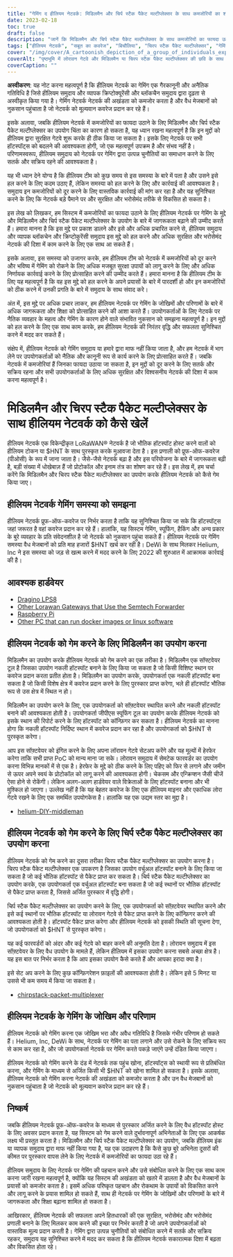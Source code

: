 ```yaml
---
title: "गेमिंग द हीलियम नेटवर्क: मिडिलमैन और चिर्प स्टैक पैकेट मल्टीप्लेक्सर के साथ कमजोरियों का शोषण"
date: 2023-02-18
toc: true
draft: false
description: "जानें कि मिडिलमैन और चिर्प स्टैक पैकेट मल्टीप्लेक्सर के साथ कमजोरियों का फायदा उठाकर हीलियम नेटवर्क को कैसे खेलना है, साथ ही ऐसा करने के जोखिम और परिणाम भी।"
tags: ["हीलियम नेटवर्क", "सबूत का कवरेज", "बिचौलिया", "चिरप स्टैक पैकेट मल्टीप्लेक्सर", "गेमिंग", "कमजोरियों का शोषण", "लोरावन नेटवर्क", "cryptocurrency", "ब्लॉकचैन", "विकेंद्रीकृत नेटवर्क", "हॉटस्पॉट", "स्पूफिंग", "बेईमानी करना", "अवैध गतिविधि", "दंड", "नेटवर्क की अखंडता", "पुरस्कार", "दुर्भावनापूर्ण अभिनेता", "नेटवर्क सुरक्षा", "वैध मेजबान"]
cover: "/img/cover/A_cartoonish_depiction_of_a_group_of_individuals_exploiting.png"
coverAlt: "पृष्ठभूमि में लोरावन गेटवे और मिडिलमैन या चिरप स्टैक पैकेट मल्टीप्लेक्सर की छवि के साथ एक हीलियम गुब्बारे का शोषण करने वाले व्यक्तियों के एक समूह का एक कार्टून चित्रण।"
coverCaption: ""
---
```


**अस्वीकरण**:
यह नोट करना महत्वपूर्ण है कि हीलियम नेटवर्क का गेमिंग एक गैरकानूनी और अनैतिक गतिविधि है जिसे हीलियम समुदाय और व्यापक क्रिप्टोक्यूरेंसी और ब्लॉकचैन समुदाय द्वारा दृढ़ता से अस्वीकृत किया गया है। गेमिंग नेटवर्क नेटवर्क की अखंडता को कमजोर करता है और वैध मेजबानों को नुकसान पहुंचाता है जो नेटवर्क को मूल्यवान कवरेज प्रदान कर रहे हैं।

इसके अलावा, जबकि हीलियम नेटवर्क में कमजोरियों का फायदा उठाने के लिए मिडिलमैन और चिर्प स्टैक पैकेट मल्टीप्लेक्सर का उपयोग चिंता का कारण हो सकता है, यह ध्यान रखना महत्वपूर्ण है कि इन मुद्दों को हीलियम द्वारा सुरक्षित गेटवे शुरू करके ही ठीक किया जा सकता है। इसके लिए नेटवर्क पर सभी हॉटस्पॉट्स को बदलने की आवश्यकता होगी, जो एक महत्वपूर्ण उपक्रम है और संभव नहीं है। परिणामस्वरूप, हीलियम समुदाय को नेटवर्क पर गेमिंग द्वारा उत्पन्न चुनौतियों का समाधान करने के लिए सतर्क और सक्रिय रहने की आवश्यकता है।

यह भी ध्यान देने योग्य है कि हीलियम टीम को कुछ समय से इस समस्या के बारे में पता है और उसने इसे हल करने के लिए कदम उठाए हैं, लेकिन समस्या को हल करने के लिए और कार्रवाई की आवश्यकता है। समुदाय इन कमजोरियों को दूर करने के लिए वास्तविक कार्रवाई की मांग कर रहा है और यह सुनिश्चित करने के लिए कि नेटवर्क बड़े पैमाने पर और सुरक्षित और भरोसेमंद तरीके से विकसित हो सकता है।

इस लेख को लिखकर, हम सिस्टम में कमजोरियों का फायदा उठाने के लिए हीलियम नेटवर्क पर गेमिंग के मुद्दे और मिडिलमैन और चिर्प स्टैक पैकेट मल्टीप्लेक्सर के उपयोग के बारे में जागरूकता बढ़ाने की उम्मीद करते हैं। हमारा मानना है कि इस मुद्दे पर प्रकाश डालने और इसे और अधिक प्रचारित करने से, हीलियम समुदाय और व्यापक ब्लॉकचेन और क्रिप्टोकुरेंसी समुदाय इस मुद्दे को हल करने और अधिक सुरक्षित और भरोसेमंद नेटवर्क की दिशा में काम करने के लिए एक साथ आ सकते हैं।

इसके अलावा, इस समस्या को उजागर करके, हम हीलियम टीम को नेटवर्क में कमजोरियों को दूर करने और भविष्य में गेमिंग को रोकने के लिए अधिक मजबूत सुरक्षा उपायों को लागू करने के लिए और अधिक निर्णायक कार्रवाई करने के लिए प्रोत्साहित करने की उम्मीद करते हैं। हमारा मानना है कि हीलियम टीम के लिए यह महत्वपूर्ण है कि वह इस मुद्दे को हल करने के अपने प्रयासों के बारे में पारदर्शी हो और इन कमजोरियों को ठीक करने में उनकी प्रगति के बारे में समुदाय के साथ संवाद करे।

अंत में, इस मुद्दे पर अधिक प्रचार लाकर, हम हीलियम नेटवर्क पर गेमिंग के जोखिमों और परिणामों के बारे में अधिक जागरूकता और शिक्षा को प्रोत्साहित करने की आशा करते हैं। उपयोगकर्ताओं के लिए नेटवर्क पर नैतिक व्यवहार के महत्व और गेमिंग के कारण होने वाले संभावित नुकसान को समझना महत्वपूर्ण है। इन मुद्दों को हल करने के लिए एक साथ काम करके, हम हीलियम नेटवर्क की निरंतर वृद्धि और सफलता सुनिश्चित करने में मदद कर सकते हैं।

संक्षेप में, हीलियम नेटवर्क को गेमिंग समुदाय या हमारे द्वारा माफ नहीं किया जाता है, और हम नेटवर्क में भाग लेने पर उपयोगकर्ताओं को नैतिक और कानूनी रूप से कार्य करने के लिए प्रोत्साहित करते हैं। जबकि नेटवर्क में कमजोरियां हैं जिनका फायदा उठाया जा सकता है, इन मुद्दों को दूर करने के लिए सतर्क और सक्रिय रहना और सभी उपयोगकर्ताओं के लिए अधिक सुरक्षित और विश्वसनीय नेटवर्क की दिशा में काम करना महत्वपूर्ण है।

# मिडिलमैन और चिरप स्टैक पैकेट मल्टीप्लेक्सर के साथ हीलियम नेटवर्क को कैसे खेलें
हीलियम नेटवर्क एक विकेन्द्रीकृत LoRaWAN® नेटवर्क है जो भौतिक हॉटस्पॉट होस्ट करने वालों को हीलियम टोकन या $HNT के साथ पुरस्कृत करके मुआवजा देता है। इस प्रणाली को प्रूफ-ऑफ-कवरेज (पीओसी) के रूप में जाना जाता है। जैसे-जैसे नेटवर्क बढ़ा है और इस परियोजना के बारे में जागरूकता बढ़ी है, बड़ी संख्या में धोखेबाज़ हैं जो प्रोटोकॉल और इनाम तंत्र का शोषण कर रहे हैं। इस लेख में, हम चर्चा करेंगे कि मिडिलमैन और चिरप स्टैक पैकेट मल्टीप्लेक्सर का उपयोग करके हीलियम नेटवर्क को कैसे गेम किया जाए।

## हीलियम नेटवर्क गेमिंग समस्या को समझना
हीलियम नेटवर्क प्रूफ-ऑफ-कवरेज पर निर्भर करता है ताकि यह सुनिश्चित किया जा सके कि हॉटस्पॉट्स जहां जरूरत है वहां कवरेज प्रदान कर रहे हैं। हालांकि, यह सिस्टम गेमिंग, स्पूफिंग, हैकिंग और अन्य प्रकार के बुरे व्यवहार के प्रति संवेदनशील है जो नेटवर्क को नुकसान पहुंचा सकते हैं। हीलियम नेटवर्क पर गेमिंग समस्या वैध मेजबानों को प्रति माह हजारों $HNT खर्च कर रही है। DeWi के साथ मिलकर Helium, Inc ने इस समस्या को जड़ से खत्म करने में मदद करने के लिए 2022 की शुरुआत में आक्रामक कार्रवाई की है।

## आवश्यक हार्डवेयर
- [Dragino LPS8](https://www.ebay.com/sch/i.html?_nkw=dragino+lps8)
- [Other Lorawan Gateways that Use the Semtech Forwarder](https://amzn.to/41bcskb)
- [Raspberry Pi](https://amzn.to/3KjFCYp)
- [Other PC that can run docker images or linux software](https://amzn.to/3YkFhcj)

## हीलियम नेटवर्क को गेम करने के लिए मिडिलमैन का उपयोग करना
मिडिलमैन का उपयोग करके हीलियम नेटवर्क को गेम करने का एक तरीका है। मिडिलमैन एक सॉफ्टवेयर टूल है जिसका उपयोग नकली हॉटस्पॉट बनाने के लिए किया जा सकता है जो किसी विशिष्ट स्थान पर कवरेज प्रदान करता प्रतीत होता है। मिडिलमैन का उपयोग करके, उपयोगकर्ता एक नकली हॉटस्पॉट बना सकता है जो किसी विशेष क्षेत्र में कवरेज प्रदान करने के लिए पुरस्कार प्राप्त करेगा, भले ही हॉटस्पॉट भौतिक रूप से उस क्षेत्र में स्थित न हो।

मिडिलमैन का उपयोग करने के लिए, एक उपयोगकर्ता को सॉफ़्टवेयर स्थापित करने और नकली हॉटस्पॉट बनाने की आवश्यकता होती है। उपयोगकर्ता जीपीएस स्पूफिंग टूल का उपयोग करके हीलियम नेटवर्क को इसके स्थान की रिपोर्ट करने के लिए हॉटस्पॉट को कॉन्फ़िगर कर सकता है। हीलियम नेटवर्क का मानना होगा कि नकली हॉटस्पॉट निर्दिष्ट स्थान में कवरेज प्रदान कर रहा है और उपयोगकर्ता को $HNT से पुरस्कृत करेगा।

आप इस सॉफ़्टवेयर को इंगित करने के लिए अपना लॉरावन गेटवे सेटअप करेंगे और यह मूल्यों में हेरफेर करेगा ताकि सभी प्राप्त PoC को मान्य माना जा सके। लोरावन समुदाय में सेमटेक फारवर्डर का उपयोग करना विभिन्न मानकों में से एक है। हेरफेर के मुद्दे को ठीक करने के लिए पहिए को फिर से लगाने और जमीन से ऊपर अपने स्वयं के प्रोटोकॉल को लागू करने की आवश्यकता होगी। चेकसम और एन्क्रिप्शन जैसी चीजें ऐसा होने से रोकेंगी। लेकिन अलग-अलग हार्डवेयर वाले विक्रेताओं के लिए हॉटस्पॉट बनाना और भी मुश्किल हो जाएगा। उल्लेख नहीं है कि यह बेहतर कवरेज के लिए एक हीलियम माइनर और एकाधिक लोरा गेटवे रखने के लिए एक समर्थित उपयोगकेस है। हालांकि यह एक उद्यम स्तर का मुद्दा है।

 - [helium-DIY-middleman](https://github.com/curiousfokker/helium-DIY-middleman)

## हीलियम नेटवर्क को गेम करने के लिए चिर्प स्टैक पैकेट मल्टीप्लेक्सर का उपयोग करना
हीलियम नेटवर्क को गेम करने का दूसरा तरीका चिरप स्टैक पैकेट मल्टीप्लेक्सर का उपयोग करना है। चिरप स्टैक पैकेट मल्टीप्लेक्सर एक उपकरण है जिसका उपयोग वर्चुअल हॉटस्पॉट बनाने के लिए किया जा सकता है जो कई भौतिक हॉटस्पॉट से पैकेट प्राप्त कर सकता है। चिर्प स्टैक पैकेट मल्टीप्लेक्सर का उपयोग करके, एक उपयोगकर्ता एक वर्चुअल हॉटस्पॉट बना सकता है जो कई स्थानों पर भौतिक हॉटस्पॉट से पैकेट प्राप्त करता है, जिससे अर्जित पुरस्कार में वृद्धि होगी।

चिर्प स्टैक पैकेट मल्टीप्लेक्सर का उपयोग करने के लिए, एक उपयोगकर्ता को सॉफ़्टवेयर स्थापित करने और इसे कई स्थानों पर भौतिक हॉटस्पॉट या लोरावन गेटवे से पैकेट प्राप्त करने के लिए कॉन्फ़िगर करने की आवश्यकता होती है। हॉटस्पॉट पैकेट प्राप्त करेगा और हीलियम नेटवर्क को इसकी स्थिति की सूचना देगा, जो उपयोगकर्ता को $HNT से पुरस्कृत करेगा।

यह कई फारवर्डरों को अंदर और कई गेटवे को बाहर करने की अनुमति देता है। लोरावन समुदाय में इस सॉफ़्टवेयर के लिए वैध उपयोग के मामले हैं, लेकिन हीलियम में इसका उपयोग करना सबसे अच्छा क्षेत्र है। यह इस बात पर निर्भर करता है कि आप इसका उपयोग कैसे करते हैं और आपका इरादा क्या है।

इसे सेट अप करने के लिए कुछ कॉन्फ़िगरेशन फ़ाइलों की आवश्यकता होती है। लेकिन इसे 5 मिनट या उससे भी कम समय में किया जा सकता है।
- [chirpstack-packet-multiplexer](https://github.com/brocaar/chirpstack-packet-multiplexer)


## हीलियम नेटवर्क के गेमिंग के जोखिम और परिणाम
हीलियम नेटवर्क को गेमिंग करना एक जोखिम भरा और अवैध गतिविधि है जिसके गंभीर परिणाम हो सकते हैं। Helium, Inc, DeWi के साथ, नेटवर्क पर गेमिंग का पता लगाने और उसे रोकने के लिए सक्रिय रूप से काम कर रहा है, और जो उपयोगकर्ता नेटवर्क पर गेमिंग करते पकड़े जाएंगे उन्हें दंडित किया जाएगा।

हीलियम नेटवर्क को गेमिंग करने के दंड में नेटवर्क तक पहुंच खोना, हॉटस्पॉट्स को स्थायी रूप से प्रतिबंधित करना, और गेमिंग के माध्यम से अर्जित किसी भी $HNT को खोना शामिल हो सकता है। इसके अलावा, हीलियम नेटवर्क को गेमिंग करना नेटवर्क की अखंडता को कमजोर करता है और उन वैध मेजबानों को नुकसान पहुंचाता है जो नेटवर्क को मूल्यवान कवरेज प्रदान कर रहे हैं।

## निष्कर्ष
जबकि हीलियम नेटवर्क प्रूफ-ऑफ-कवरेज के माध्यम से पुरस्कार अर्जित करने के लिए वैध हॉटस्पॉट होस्ट के लिए अवसर प्रदान करता है, यह सिस्टम को गेम करने वाले दुर्भावनापूर्ण अभिनेताओं के लिए एक आकर्षक लक्ष्य भी प्रस्तुत करता है। मिडिलमैन और चिर्प स्टैक पैकेट मल्टीप्लेक्सर का उपयोग, जबकि हीलियम इंक या व्यापक समुदाय द्वारा माफ नहीं किया गया है, यह एक उदाहरण है कि कैसे कुछ बुरे अभिनेता दूसरों की कीमत पर पुरस्कार वापस लेने के लिए नेटवर्क में कमजोरियों का फायदा उठा रहे हैं।

हीलियम समुदाय के लिए नेटवर्क पर गेमिंग की पहचान करने और उसे संबोधित करने के लिए एक साथ काम करना जारी रखना महत्वपूर्ण है, क्योंकि यह सिस्टम की अखंडता को खतरे में डालता है और वैध मेजबानों के प्रयासों को कमजोर करता है। इसमें अधिक परिष्कृत पहचान और रोकथाम के उपायों को विकसित करने और लागू करने के प्रयास शामिल हो सकते हैं, साथ ही नेटवर्क पर गेमिंग के जोखिमों और परिणामों के बारे में जागरूकता और शिक्षा बढ़ाना शामिल हो सकता है।

आखिरकार, हीलियम नेटवर्क की सफलता अपने हितधारकों की एक सुरक्षित, भरोसेमंद और भरोसेमंद प्रणाली बनाने के लिए मिलकर काम करने की इच्छा पर निर्भर करती है जो अपने उपयोगकर्ताओं को वास्तविक मूल्य प्रदान करती है। गेमिंग द्वारा उत्पन्न चुनौतियों को संबोधित करने में सतर्क और सक्रिय रहकर, समुदाय यह सुनिश्चित करने में मदद कर सकता है कि हीलियम नेटवर्क सकारात्मक दिशा में बढ़ता और विकसित होता रहे।